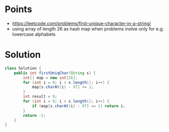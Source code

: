 # Points

- https://leetcode.com/problems/first-unique-character-in-a-string/
- using array of length 26 as hash map when problems inolve only for e.g. lowercase alphabets

# Solution

```java
class Solution {
    public int firstUniqChar(String s) {
        int[] map = new int[26];
        for (int i = 0; i < s.length(); i++) {
            map[s.charAt(i) - 97] += 1;
        }
        int result = 0;
        for (int i = 0; i < s.length(); i++) {
            if (map[s.charAt(i) - 97] == 1) return i;
        }
        return -1;
    }
}
```
